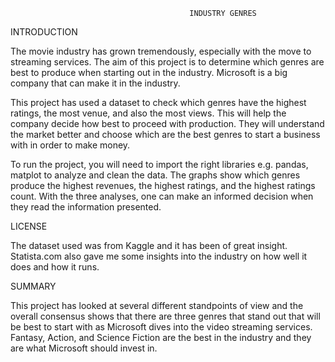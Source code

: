                                             INDUSTRY GENRES

INTRODUCTION

The movie industry has grown tremendously, especially with the move to streaming services. The aim of this project is to determine which genres are best to produce when starting out in the industry. Microsoft is a big company that can make it in the industry.

This project has used a dataset to check which genres have the highest ratings, the most venue, and also the most views. This will help the company decide how best to proceed with production. They will understand the market better and choose which are the best genres to start a business with in order to make money.

To run the project, you will need to import the right libraries e.g. pandas, matplot to analyze and clean the data. The graphs show which genres produce the highest revenues, the highest ratings, and the highest ratings count.
With the three analyses, one can make an informed decision when they read the information presented.

LICENSE

The dataset used was from Kaggle and it has been of great insight. Statista.com also gave me some insights into the industry on how well it does and how it runs.

SUMMARY

This project has looked at several different standpoints of view and the overall consensus shows that there are three genres that stand out that will be best to start with as Microsoft dives into the video streaming services. Fantasy, Action, and Science Fiction are the best in the industry and they are what Microsoft should invest in.

